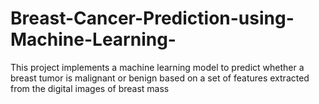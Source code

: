 # Breast-Cancer-Prediction-using-Machine-Learning-
This project implements a machine learning model to predict whether a breast tumor is malignant or benign based on a set of features extracted from the digital images of breast mass
